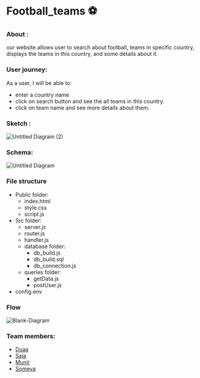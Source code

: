 # Football_teams ⚽

### About :

our website allows user to search about football, teams in specific country, displays the teams in this country, and some details about it.

### User journey:

As a user, I will be able to:

- enter a country name
- click on search button and see the all teams in this country.
- click on team name and see more details about them.

### Sketch :

![Untitled Diagram (2)](https://user-images.githubusercontent.com/45894766/61698100-31b5fa80-ad41-11e9-9891-7805d8a96514.png)

### Schema:

![Untitled Diagram](https://user-images.githubusercontent.com/45894766/61696053-498b7f80-ad3d-11e9-82bc-70646d4eff51.png)

### File structure

- Public folder:
  - index.html
  - style.css
  - script.js
- Src folder:
  - server.js
  - router.js
  - handler.js
  - database folder:
    - db_build.js
    - db_build.sql
    - db_connection.js
  - queries folder:
    - getData.js
    - postUser.js
- config.env

### Flow

![Blank-Diagram](https://user-images.githubusercontent.com/36266244/61695305-ee0cc200-ad3b-11e9-95d7-5d029b8b1c65.png)

### Team members:

- [Duaa](https://github.com/DuaaH)
- [Saja](https://github.com/SajaLahaleeh)
- [Munir](https://github.com/Muniralsharif)
- [Someya](https://github.com/someyaaltous)
